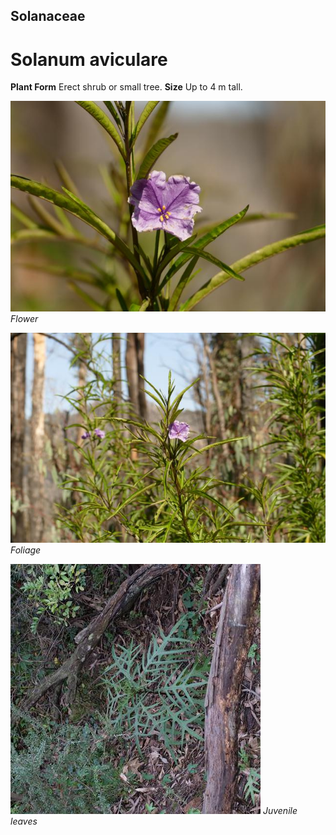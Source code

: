 ## Solanaceae
# Solanum aviculare

**Plant Form** Erect shrub or small tree. **Size** Up to 4 m tall.


![Flower](14625_P6990436.jpg)
 *Flower* 

![Foliage](14626_P6990437.jpg)
 *Foliage* 

![Juvenile leaves](61532_P1020028.jpg)
 *Juvenile leaves* 

